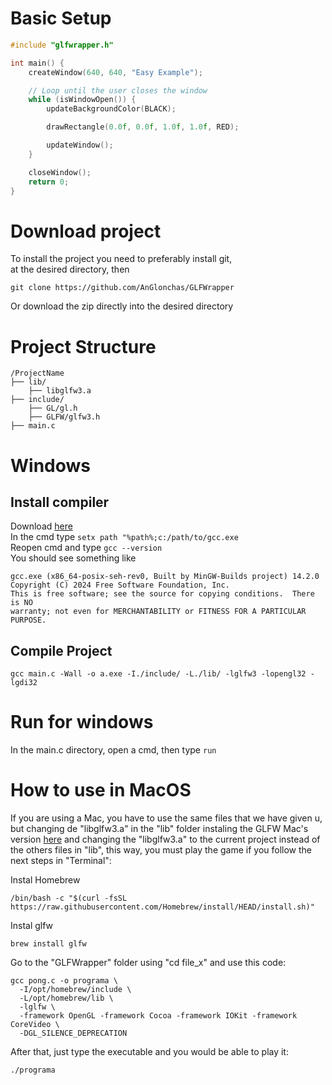 # Basic Setup
```c
#include "glfwrapper.h"

int main() {
    createWindow(640, 640, "Easy Example");

    // Loop until the user closes the window
    while (isWindowOpen()) {
        updateBackgroundColor(BLACK);

        drawRectangle(0.0f, 0.0f, 1.0f, 1.0f, RED);

        updateWindow();
    }

    closeWindow();
    return 0;
}
```

# Download project
To install the project you need to preferably install git, \
at the desired directory, then 
```
git clone https://github.com/AnGlonchas/GLFWrapper
```
Or download the zip directly into the desired directory 

# Project Structure
```
/ProjectName
├── lib/
    ├── libglfw3.a
├── include/
    ├── GL/gl.h
    ├── GLFW/glfw3.h
├── main.c
```


# Windows
## Install compiler
Download [here](https://github.com/niXman/mingw-builds-binaries/releases/download/15.1.0-rt_v12-rev0/x86_64-15.1.0-release-posix-seh-ucrt-rt_v12-rev0.7z) \
In the cmd type `setx path "%path%;c:/path/to/gcc.exe` \
Reopen cmd and type `gcc --version` \
You should see something like 
```
gcc.exe (x86_64-posix-seh-rev0, Built by MinGW-Builds project) 14.2.0
Copyright (C) 2024 Free Software Foundation, Inc.
This is free software; see the source for copying conditions.  There is NO
warranty; not even for MERCHANTABILITY or FITNESS FOR A PARTICULAR PURPOSE.
```

## Compile Project
```
gcc main.c -Wall -o a.exe -I./include/ -L./lib/ -lglfw3 -lopengl32 -lgdi32
```

# Run for windows
In the main.c directory, open a cmd, then type `run` 

# How to use in MacOS
If you are using a Mac, you have to use the same files that we have given u, but changing de "libglfw3.a" in the "lib" folder instaling the GLFW Mac's version [here](https://www.glfw.org/download.html) and changing the "libglfw3.a" to the current project instead of the others files in "lib", this way, you must play the game if you follow the next steps in "Terminal":

Instal Homebrew
```
/bin/bash -c "$(curl -fsSL https://raw.githubusercontent.com/Homebrew/install/HEAD/install.sh)"
```
Instal glfw
```
brew install glfw
```
Go to the "GLFWrapper" folder using "cd file_x" and use this code:
```
gcc pong.c -o programa \
  -I/opt/homebrew/include \
  -L/opt/homebrew/lib \
  -lglfw \
  -framework OpenGL -framework Cocoa -framework IOKit -framework CoreVideo \
  -DGL_SILENCE_DEPRECATION
```
After that, just type the executable and you would be able to play it: 
```
./programa
```
